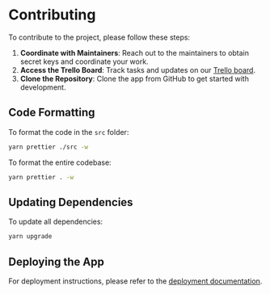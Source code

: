 # Contributing

To contribute to the project, please follow these steps:

1. **Coordinate with Maintainers**: Reach out to the maintainers to obtain secret keys and coordinate your work.
2. **Access the Trello Board**: Track tasks and updates on our [Trello board](https://trello.com/b/2B1wmi72/mfte-capstone).
3. **Clone the Repository**: Clone the app from GitHub to get started with development.

## Code Formatting

To format the code in the `src` folder:

```bash
yarn prettier ./src -w
```

To format the entire codebase:

```bash
yarn prettier . -w
```

## Updating Dependencies
To update all dependencies:
```bash
yarn upgrade
```

## Deploying the App

For deployment instructions, please refer to the [deployment documentation](./DEPLOYMENT.md).
